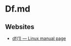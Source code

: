 # Df.md

## Websites

* [df(1) — Linux manual page](https://www.man7.org/linux/man-pages/man1/df.1.html)
